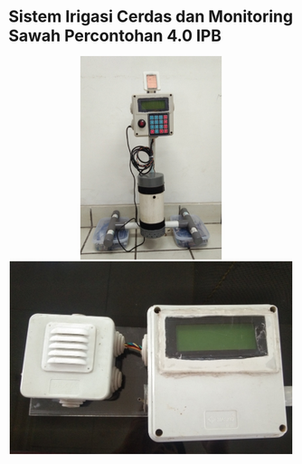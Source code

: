 # Sistem Irigasi Cerdas dan Monitoring Sawah Percontohan 4.0 IPB
<p align="center">
  <img src="img/node_sensor.jpg" alt="tampilan node sensor" width="250"/>
  <img src="img/node_aktuator.jpg" alt="tampilan node aktuator" width="500"/>
</p>
